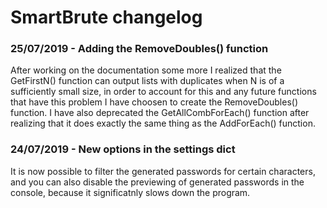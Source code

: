 # SmartBrute changelog

### 25/07/2019 - Adding the RemoveDoubles() function
After working on the documentation some more I realized that the GetFirstN() function can output lists with duplicates when N is of a sufficiently small size, in order to account for this and any future functions that have this problem I have choosen to create the RemoveDoubles() function.
I have also deprecated the GetAllCombForEach() function after realizing that it does exactly the same thing as the AddForEach() function.

### 24/07/2019 - New options in the settings dict
It is now possible to filter the generated passwords for certain characters, and you can also disable the previewing of generated passwords in the console, because it significatnly slows down the program.
